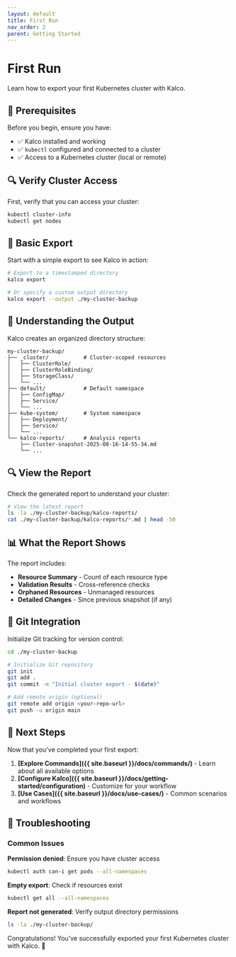 ```yaml
---
layout: default
title: First Run
nav_order: 2
parent: Getting Started
---
```


# First Run

Learn how to export your first Kubernetes cluster with Kalco.

## 🎯 Prerequisites

Before you begin, ensure you have:

- ✅ Kalco installed and working
- ✅ `kubectl` configured and connected to a cluster
- ✅ Access to a Kubernetes cluster (local or remote)

## 🔍 Verify Cluster Access

First, verify that you can access your cluster:

```bash
kubectl cluster-info
kubectl get nodes
```

## 🚀 Basic Export

Start with a simple export to see Kalco in action:

```bash
# Export to a timestamped directory
kalco export

# Or specify a custom output directory
kalco export --output ./my-cluster-backup
```

## 📁 Understanding the Output

Kalco creates an organized directory structure:

```
my-cluster-backup/
├── _cluster/           # Cluster-scoped resources
│   ├── ClusterRole/
│   ├── ClusterRoleBinding/
│   ├── StorageClass/
│   └── ...
├── default/            # Default namespace
│   ├── ConfigMap/
│   ├── Service/
│   └── ...
├── kube-system/        # System namespace
│   ├── Deployment/
│   ├── Service/
│   └── ...
└── kalco-reports/      # Analysis reports
    ├── Cluster-snapshot-2025-08-16-14-55-34.md
    └── ...
```

## 🔍 View the Report

Check the generated report to understand your cluster:

```bash
# View the latest report
ls -la ./my-cluster-backup/kalco-reports/
cat ./my-cluster-backup/kalco-reports/*.md | head -50
```

## 📊 What the Report Shows

The report includes:

- **Resource Summary** - Count of each resource type
- **Validation Results** - Cross-reference checks
- **Orphaned Resources** - Unmanaged resources
- **Detailed Changes** - Since previous snapshot (if any)

## 🔄 Git Integration

Initialize Git tracking for version control:

```bash
cd ./my-cluster-backup

# Initialize Git repository
git init
git add .
git commit -m "Initial cluster export - $(date)"

# Add remote origin (optional)
git remote add origin <your-repo-url>
git push -u origin main
```

## 🎯 Next Steps

Now that you've completed your first export:

1. **[Explore Commands]({{ site.baseurl }}/docs/commands/)** - Learn about all available options
2. **[Configure Kalco]({{ site.baseurl }}/docs/getting-started/configuration)** - Customize for your workflow
3. **[Use Cases]({{ site.baseurl }}/docs/use-cases/)** - Common scenarios and workflows

## 🐛 Troubleshooting

### Common Issues

**Permission denied**: Ensure you have cluster access
```bash
kubectl auth can-i get pods --all-namespaces
```

**Empty export**: Check if resources exist
```bash
kubectl get all --all-namespaces
```

**Report not generated**: Verify output directory permissions
```bash
ls -la ./my-cluster-backup/
```

Congratulations! You've successfully exported your first Kubernetes cluster with Kalco. 🎉
